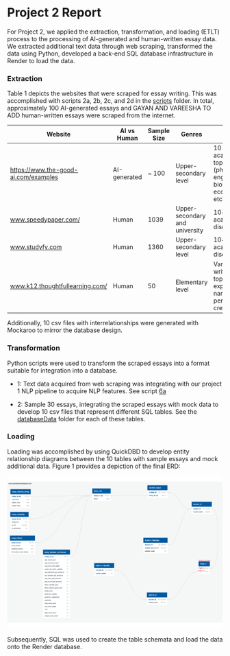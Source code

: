 # Project 2 Report

For Project 2, we applied the extraction, transformation, and loading (ETLT) process to the processing of AI-generated and human-written essay data. We extracted additional text data through web scraping, transformed the data using Python, developed a back-end SQL database infrastructure in Render to load the data.

### Extraction

Table 1 depicts the websites that were scraped for essay writing. This was accomplished with scripts 2a, 2b, 2c, and 2d in the [scripts](https://github.com/christiebarron/aiTextDetector/tree/main/primary/scripts) folder. In total, approximately 100 AI-generated essays and GAYAN AND VAREESHA TO ADD human-written essays were scraped from the internet. 

| Website | AI vs Human | Sample Size | Genres | Age |
|---| ---| ---| --- | ---|
|https://www.the-good-ai.com/examples| AI-generated | ~ 100 | Upper-secondary level | 10 academic topics (physics, enginerring, biology, economics, etc.)|  
|www.speedypaper.com/| Human | 1039 | Upper-secondary and university | 10+ academic disciplines  |   
|www.studyfy.com| Human | 1360 | Upper-secondary level | 10+ academic disciplines |  
|www.k12.thoughtfullearning.com/| Human | 50 | Elementary level  | Various writing topics (e.g., explanatory, narrative, persuasive, creative)| 

Additionally, 10 csv files with interrelationships were generated with Mockaroo to mirror the database design.

### Transformation

Python scripts were used to transform the scraped essays into a format suitable for integration into a database. 

- 1: Text data acquired from web scraping was integrating with our project 1 NLP pipeline to acquire NLP features. See script [6a](https://github.com/christiebarron/aiTextDetector/blob/main/primary/scripts/6aProject2Transform.py)

- 2: Sample 30 essays, integrating the scraped essays  with mock data to develop 10 csv files that represent different SQL tables. See the [databaseData](https://github.com/christiebarron/aiTextDetector/tree/main/primary/rawData/databaseData) folder for each of these tables.

### Loading

Loading was accomplished by using QuickDBD to develop entity relationship diagrams between the 10 tables with sample essays and mock additional data. Figure 1 provides a depiction of the final ERD:

![Figure 1](https://github.com/christiebarron/aiTextDetector/blob/main/primary/Project2DatabaseDocumentation/Final%20Draft%20ERD.png)

Subsequently, SQL was used to create the table schemata and load the data onto the Render database. 
